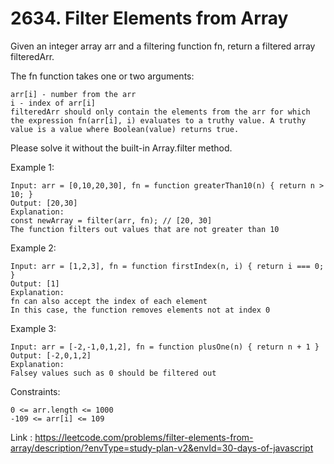 
# 2634. Filter Elements from Array

Given an integer array arr and a filtering function fn, return a filtered array filteredArr.

The fn function takes one or two arguments:
```
arr[i] - number from the arr
i - index of arr[i]
filteredArr should only contain the elements from the arr for which the expression fn(arr[i], i) evaluates to a truthy value. A truthy value is a value where Boolean(value) returns true.
```
Please solve it without the built-in Array.filter method.

 

Example 1:
```
Input: arr = [0,10,20,30], fn = function greaterThan10(n) { return n > 10; }
Output: [20,30]
Explanation:
const newArray = filter(arr, fn); // [20, 30]
The function filters out values that are not greater than 10
```
Example 2:
```
Input: arr = [1,2,3], fn = function firstIndex(n, i) { return i === 0; }
Output: [1]
Explanation:
fn can also accept the index of each element
In this case, the function removes elements not at index 0
```
Example 3:
```
Input: arr = [-2,-1,0,1,2], fn = function plusOne(n) { return n + 1 }
Output: [-2,0,1,2]
Explanation:
Falsey values such as 0 should be filtered out
 ```

Constraints:
```
0 <= arr.length <= 1000
-109 <= arr[i] <= 109
```



Link : 
https://leetcode.com/problems/filter-elements-from-array/description/?envType=study-plan-v2&envId=30-days-of-javascript
